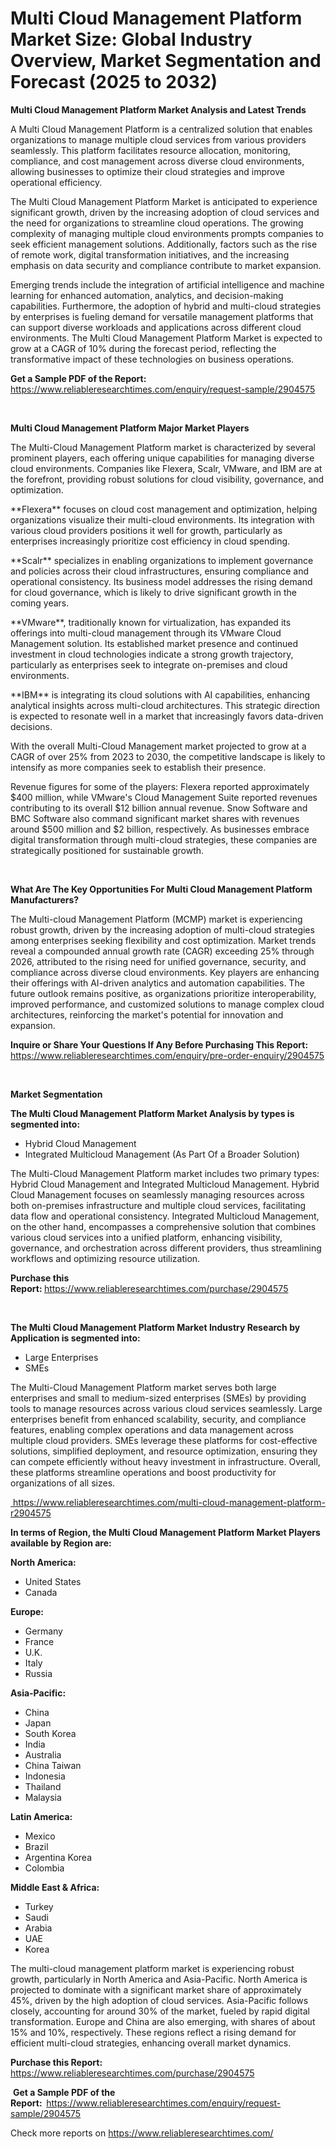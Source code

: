 <p><h1>Multi Cloud Management Platform Market Size: Global Industry Overview, Market Segmentation and Forecast (2025 to 2032)</h1></p><p><strong>Multi Cloud Management Platform Market Analysis and Latest Trends</strong></p>
<p><p>A Multi Cloud Management Platform is a centralized solution that enables organizations to manage multiple cloud services from various providers seamlessly. This platform facilitates resource allocation, monitoring, compliance, and cost management across diverse cloud environments, allowing businesses to optimize their cloud strategies and improve operational efficiency.</p><p>The Multi Cloud Management Platform Market is anticipated to experience significant growth, driven by the increasing adoption of cloud services and the need for organizations to streamline cloud operations. The growing complexity of managing multiple cloud environments prompts companies to seek efficient management solutions. Additionally, factors such as the rise of remote work, digital transformation initiatives, and the increasing emphasis on data security and compliance contribute to market expansion.</p><p>Emerging trends include the integration of artificial intelligence and machine learning for enhanced automation, analytics, and decision-making capabilities. Furthermore, the adoption of hybrid and multi-cloud strategies by enterprises is fueling demand for versatile management platforms that can support diverse workloads and applications across different cloud environments. The Multi Cloud Management Platform Market is expected to grow at a CAGR of 10% during the forecast period, reflecting the transformative impact of these technologies on business operations.</p></p>
<p><strong>Get a Sample PDF of the Report:&nbsp;</strong> <a href="https://www.reliableresearchtimes.com/enquiry/request-sample/2904575?utm_campaign=3034&utm_medium=2&utm_source=Github&utm_content=ia&utm_term=12032025&utm_id=multi-cloud-management-platform">https://www.reliableresearchtimes.com/enquiry/request-sample/2904575</a></p>
<p>&nbsp;</p>
<p><strong>Multi Cloud Management Platform Major Market Players</strong></p>
<p><p>The Multi-Cloud Management Platform market is characterized by several prominent players, each offering unique capabilities for managing diverse cloud environments. Companies like Flexera, Scalr, VMware, and IBM are at the forefront, providing robust solutions for cloud visibility, governance, and optimization.</p><p>**Flexera** focuses on cloud cost management and optimization, helping organizations visualize their multi-cloud environments. Its integration with various cloud providers positions it well for growth, particularly as enterprises increasingly prioritize cost efficiency in cloud spending.</p><p>**Scalr** specializes in enabling organizations to implement governance and policies across their cloud infrastructures, ensuring compliance and operational consistency. Its business model addresses the rising demand for cloud governance, which is likely to drive significant growth in the coming years.</p><p>**VMware**, traditionally known for virtualization, has expanded its offerings into multi-cloud management through its VMware Cloud Management solution. Its established market presence and continued investment in cloud technologies indicate a strong growth trajectory, particularly as enterprises seek to integrate on-premises and cloud environments.</p><p>**IBM** is integrating its cloud solutions with AI capabilities, enhancing analytical insights across multi-cloud architectures. This strategic direction is expected to resonate well in a market that increasingly favors data-driven decisions.</p><p>With the overall Multi-Cloud Management market projected to grow at a CAGR of over 25% from 2023 to 2030, the competitive landscape is likely to intensify as more companies seek to establish their presence. </p><p>Revenue figures for some of the players: Flexera reported approximately $400 million, while VMware's Cloud Management Suite reported revenues contributing to its overall $12 billion annual revenue. Snow Software and BMC Software also command significant market shares with revenues around $500 million and $2 billion, respectively. As businesses embrace digital transformation through multi-cloud strategies, these companies are strategically positioned for sustainable growth.</p></p>
<p>&nbsp;</p>
<p><strong>What Are The Key Opportunities For Multi Cloud Management Platform Manufacturers?</strong></p>
<p><p>The Multi-cloud Management Platform (MCMP) market is experiencing robust growth, driven by the increasing adoption of multi-cloud strategies among enterprises seeking flexibility and cost optimization. Market trends reveal a compounded annual growth rate (CAGR) exceeding 25% through 2026, attributed to the rising need for unified governance, security, and compliance across diverse cloud environments. Key players are enhancing their offerings with AI-driven analytics and automation capabilities. The future outlook remains positive, as organizations prioritize interoperability, improved performance, and customized solutions to manage complex cloud architectures, reinforcing the market's potential for innovation and expansion.</p></p>
<p><strong>Inquire or Share Your Questions If Any Before Purchasing This Report:</strong> <a href="https://www.reliableresearchtimes.com/enquiry/pre-order-enquiry/2904575?utm_campaign=3034&utm_medium=2&utm_source=Github&utm_content=ia&utm_term=12032025&utm_id=multi-cloud-management-platform">https://www.reliableresearchtimes.com/enquiry/pre-order-enquiry/2904575</a></p>
<p>&nbsp;</p>
<p><strong>Market Segmentation</strong></p>
<p><strong>The Multi Cloud Management Platform Market Analysis by types is segmented into:</strong></p>
<p><ul><li>Hybrid Cloud Management</li><li>Integrated Multicloud Management (As Part Of a Broader Solution)</li></ul></p>
<p><p>The Multi-Cloud Management Platform market includes two primary types: Hybrid Cloud Management and Integrated Multicloud Management. Hybrid Cloud Management focuses on seamlessly managing resources across both on-premises infrastructure and multiple cloud services, facilitating data flow and operational consistency. Integrated Multicloud Management, on the other hand, encompasses a comprehensive solution that combines various cloud services into a unified platform, enhancing visibility, governance, and orchestration across different providers, thus streamlining workflows and optimizing resource utilization.</p></p>
<p><strong>Purchase this Report:&nbsp;</strong><a href="https://www.reliableresearchtimes.com/purchase/2904575?utm_campaign=3034&utm_medium=2&utm_source=Github&utm_content=ia&utm_term=12032025&utm_id=multi-cloud-management-platform">https://www.reliableresearchtimes.com/purchase/2904575</a></p>
<p>&nbsp;</p>
<p><strong>The Multi Cloud Management Platform Market Industry Research by Application is segmented into:</strong></p>
<p><ul><li>Large Enterprises</li><li>SMEs</li></ul></p>
<p><p>The Multi-Cloud Management Platform market serves both large enterprises and small to medium-sized enterprises (SMEs) by providing tools to manage resources across various cloud services seamlessly. Large enterprises benefit from enhanced scalability, security, and compliance features, enabling complex operations and data management across multiple cloud providers. SMEs leverage these platforms for cost-effective solutions, simplified deployment, and resource optimization, ensuring they can compete efficiently without heavy investment in infrastructure. Overall, these platforms streamline operations and boost productivity for organizations of all sizes.</p></p>
<p><a href="https://www.reliableresearchtimes.com/multi-cloud-management-platform-r2904575?utm_campaign=3034&utm_medium=2&utm_source=Github&utm_content=ia&utm_term=12032025&utm_id=multi-cloud-management-platform">&nbsp;https://www.reliableresearchtimes.com/multi-cloud-management-platform-r2904575</a></p>
<p><strong>In terms of Region, the Multi Cloud Management Platform Market Players available by Region are:</strong></p>
<p>
    <p> <strong> North America: </strong>
        <ul>
            <li>United States</li>
            <li>Canada</li>
        </ul>
        </p> 
    <p> <strong> Europe: </strong>
        <ul>
            <li>Germany</li>
            <li>France</li>
            <li>U.K.</li>
            <li>Italy</li>
            <li>Russia</li>
        </ul>
        </p> 
    <p> <strong> Asia-Pacific: </strong>
        <ul>
            <li>China</li>
            <li>Japan</li>
            <li>South Korea</li>
            <li>India</li>
            <li>Australia</li>
            <li>China Taiwan</li>
            <li>Indonesia</li>
            <li>Thailand</li>
            <li>Malaysia</li>
        </ul>
        </p> 
    <p> <strong> Latin America: </strong>
        <ul>
            <li>Mexico</li>
            <li>Brazil</li>
            <li>Argentina Korea</li>
            <li>Colombia</li>
        </ul>
        </p> 
    <p> <strong> Middle East & Africa: </strong>
        <ul>
            <li>Turkey</li>
            <li>Saudi</li>
            <li>Arabia</li>
            <li>UAE</li>
            <li>Korea</li>
        </ul>
    </p>
    </p>
<p><p>The multi-cloud management platform market is experiencing robust growth, particularly in North America and Asia-Pacific. North America is projected to dominate with a significant market share of approximately 45%, driven by the high adoption of cloud services. Asia-Pacific follows closely, accounting for around 30% of the market, fueled by rapid digital transformation. Europe and China are also emerging, with shares of about 15% and 10%, respectively. These regions reflect a rising demand for efficient multi-cloud strategies, enhancing overall market dynamics.</p></p>
<p><strong>Purchase this Report: </strong><a href="https://www.reliableresearchtimes.com/purchase/2904575?utm_campaign=3034&utm_medium=2&utm_source=Github&utm_content=ia&utm_term=12032025&utm_id=multi-cloud-management-platform">https://www.reliableresearchtimes.com/purchase/2904575</a></p>
<p>&nbsp;<strong>Get a Sample PDF of the Report:&nbsp;&nbsp;</strong><a href="https://www.reliableresearchtimes.com/enquiry/request-sample/2904575?utm_campaign=3034&utm_medium=2&utm_source=Github&utm_content=ia&utm_term=12032025&utm_id=multi-cloud-management-platform">https://www.reliableresearchtimes.com/enquiry/request-sample/2904575</a></p>
<p><strong></strong></p>
<p>Check more reports on <a href="https://www.reliableresearchtimes.com/?utm_campaign=3034&utm_medium=2&utm_source=Github&utm_content=ia&utm_term=12032025&utm_id=multi-cloud-management-platform">https://www.reliableresearchtimes.com/</a></p>